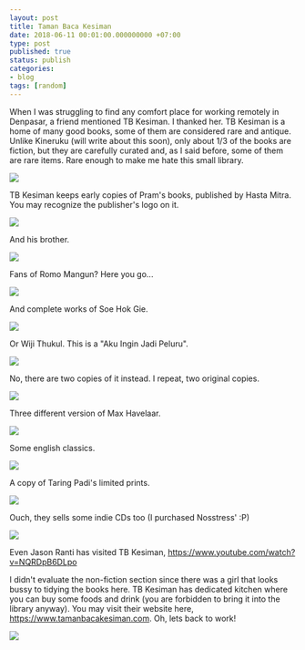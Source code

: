 ```yaml
---
layout: post
title: Taman Baca Kesiman
date: 2018-06-11 00:01:00.000000000 +07:00
type: post
published: true
status: publish
categories:
- blog
tags: [random]
---
```


When I was struggling to find any comfort place for working remotely in Denpasar, a friend mentioned TB Kesiman. I thanked her. TB Kesiman is a home of many good books, some of them are considered rare and antique. Unlike Kineruku (will write about this soon), only about 1/3 of the books are fiction, but they are carefully curated and, as I said before, some of them are rare items. Rare enough to make me hate this small library.

<img src="/assets/kesiman.jpeg">

TB Kesiman keeps early copies of Pram's books, published by Hasta Mitra. You may recognize the publisher's logo on it.

<img src="/assets/kesiman-pram.jpeg">

And his brother.

<img src="/assets/kesiman-soesilo-toer.jpeg">

Fans of Romo Mangun? Here you go...

<img src="/assets/kesiman-romo-mangun.jpeg">

And complete works of Soe Hok Gie.

<img src="/assets/kesiman-gie.jpeg">

Or Wiji Thukul. This is a "Aku Ingin Jadi Peluru".

<img src="/assets/kesiman-wiji-thukul-1.jpeg">

No, there are two copies of it instead. I repeat, two original copies.

<img src="/assets/kesiman-wiji-thukul-2.jpeg">

Three different version of Max Havelaar.

<img src="/assets/kesiman-max-havelaar.jpeg">

Some english classics.

<img src="/assets/kesiman-english-classic.jpeg">


A copy of Taring Padi's limited prints.

<img src="/assets/kesiman-taring-padi.jpeg">

Ouch, they sells some indie CDs too (I purchased Nosstress' :P)

<img src="/assets/kesiman-music.jpeg">

Even Jason Ranti has visited TB Kesiman, <a href="https://www.youtube.com/watch?v=NQRDpB6DLpo" target="_blank">https://www.youtube.com/watch?v=NQRDpB6DLpo</a>

I didn't evaluate the non-fiction section since there was a girl that looks bussy to tidying the books here. TB Kesiman has dedicated kitchen where you can buy some foods and drink (you are forbidden to bring it into the library anyway). You may visit their website here, <a href="https://www.tamanbacakesiman.com" target="_blank">https://www.tamanbacakesiman.com</a>. Oh, lets back to work!

<img src="/assets/kesiman-table-chair.jpeg">


